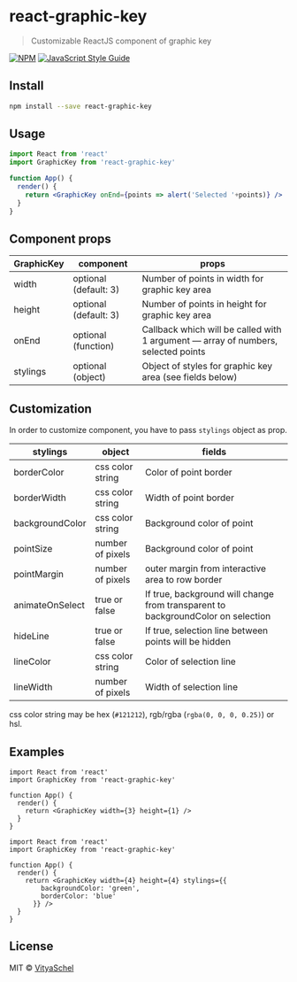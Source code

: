# react-graphic-key

> Customizable ReactJS component of graphic key

[![NPM](https://img.shields.io/npm/v/react-graphic-key.svg)](https://www.npmjs.com/package/react-graphic-key) [![JavaScript Style Guide](https://img.shields.io/badge/code_style-standard-brightgreen.svg)](https://standardjs.com)

## Install

```bash
npm install --save react-graphic-key
```

## Usage

```jsx
import React from 'react'
import GraphicKey from 'react-graphic-key'

function App() {
  render() {
    return <GraphicKey onEnd={points => alert('Selected '+points)} />
  }
}
```

## Component props

| GraphicKey | component | props |
|------------|-----------|-------|
| width | optional (default: 3) | Number of points in width for graphic key area |
| height | optional (default: 3) | Number of points in height for graphic key area |
| onEnd | optional (function) | Callback which will be called with 1 argument — array of numbers, selected points |
| stylings | optional (object) | Object of styles for graphic key area (see fields below) |

## Customization

In order to customize component, you have to pass `stylings` object as prop.

| stylings | object | fields |
|----------|--------|--------|
| borderColor | css color string | Color of point border |
| borderWidth | css color string | Width of point border |
| backgroundColor | css color string | Background color of point |
| pointSize | number of pixels | Background color of point |
| pointMargin | number of pixels | outer margin from interactive area to row border |
| animateOnSelect | true or false | If true, background will change from transparent to backgroundColor on selection |
| hideLine | true or false | If true, selection line between points will be hidden |
| lineColor | css color string | Color of selection line |
| lineWidth | number of pixels | Width of selection line |

css color string may be hex (`#121212`), rgb/rgba (`rgba(0, 0, 0, 0.25)`) or hsl.

## Examples

```
import React from 'react'
import GraphicKey from 'react-graphic-key'

function App() {
  render() {
    return <GraphicKey width={3} height={1} />
  }
}
```

```
import React from 'react'
import GraphicKey from 'react-graphic-key'

function App() {
  render() {
    return <GraphicKey width={4} height={4} stylings={{
        backgroundColor: 'green',
        borderColor: 'blue'
      }} />
  }
}
```

## License

MIT © [VityaSchel](https://github.com/VityaSchel)
